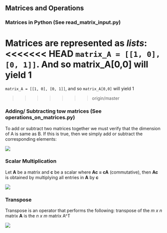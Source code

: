 ## Matrices and Operations

### Matrices in Python (See read_matrix_input.py)
Matrices are represented as _lists_:
<<<<<<< HEAD
`matrix_A = [[1, 0], [0, 1]]`. And so matrix_A[0,0] will yield 1
=======
`matrix_A = [[1, 0], [0, 1]]`, and so `matrix_A[0,0]` will yield 1
>>>>>>> origin/master


### Adding/ Subtracting tow matrices (See operations_on_matrices.py)

To add or subtract two matrices together we must verify that the dimension of A is same as B. If this is true, then we simply add or subtract the corresponding elements:

<img src="https://render.githubusercontent.com/render/math?math=A%20%3D%5Cbegin%7Bbmatrix%7D%0Aa%20%26%20b%20%5C%5C%20%0Ac%20%26%20d%0A%5Cend%7Bbmatrix%7D%0A%2B%0A%5Cbegin%7Bbmatrix%7D%0Ae%20%26f%20%5C%5C%20%0Ag%20%26h%0A%5Cend%7Bbmatrix%7D%0A%3D%0A%5Cbegin%7Bbmatrix%7D%0Aa%2Be%20%26b%2Bf%20%5C%5C%20%0Ac%2Bg%20%26d%2Bh%20%0A%5Cend%7Bbmatrix%7D">

### Scalar Multiplication

Let **A** be a matrix and **c** be a scalar where **Ac = cA** (commutative), then **Ac** is obtained by multiplying all entries in **A** by **c**

<img src="https://render.githubusercontent.com/render/math?math=c%5Cbegin%7Bbmatrix%7D%0A%20a_%7B11%7D%26%20a_%7B12%7D%20%5C%5C%20%0A%20a_%7B21%7D%20%26%20a_%7B22%7D%20%0A%5Cend%7Bbmatrix%7D%20%3D%20%5Cbegin%7Bbmatrix%7D%0A%20c(a_%7B11%7D)%26%20c(a_%7B12%7D)%20%20%5C%5C%20%0Ac(a_%7B21%7D)%20%26%20c(a_%7B22%7D)%0A%5Cend%7Bbmatrix%7D">


### Transpose 

Transpose is an operator that performs the following: transpose of the _m x n_ matrix **A** is the _n x m_ matrix A^T

<img src="https://render.githubusercontent.com/render/math?math=(A%5E%7BT%7D)_%7Bij%7D%20%3D%20A_%7Bji%7D%5C%5C%0A%5C%5C%0A%5Cbegin%7Bbmatrix%7D%0A1%262%263%20%5C%5C%20%0A4%20%265%266%20%0A%5Cend%7Bbmatrix%7D%5E%7BT%7D%20%3D%20%0A%5Cbegin%7Bbmatrix%7D%0A1%20%264%20%5C%5C%20%0A2%20%265%5C%5C%0A3%266%20%0A%5Cend%7Bbmatrix%7D">
